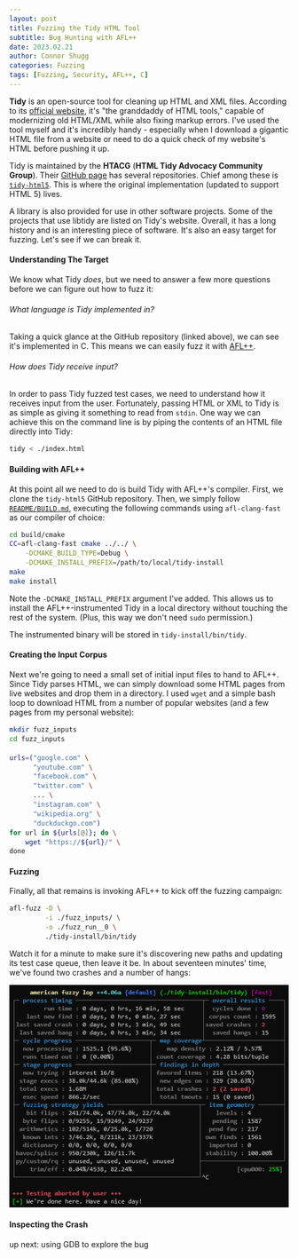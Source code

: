 ```yaml
---
layout: post
title: Fuzzing the Tidy HTML Tool
subtitle: Bug Hunting with AFL++
date: 2023.02.21
author: Connor Shugg
categories: Fuzzing
tags: [Fuzzing, Security, AFL++, C]
---
```


**Tidy** is an open-source tool for cleaning up HTML and XML files. According to
its [official website](https://www.html-tidy.org/), it's "the granddaddy of HTML
tools," capable of modernizing old HTML/XML while also fixing markup errors.
I've used the tool myself and it's incredibly handy - especially when I download
a gigantic HTML file from a website or need to do a quick check of my website's
HTML before pushing it up. 

Tidy is maintained by the **HTACG** (**HTML Tidy Advocacy Community Group**).
Their [GitHub page](https://github.com/htacg) has several repositories. Chief
among these is [`tidy-html5`](https://github.com/htacg/tidy-html5). This is
where the original implementation (updated to support HTML 5) lives.

A library is also provided for use in other software projects. Some of the
projects that use libtidy are listed on Tidy's website. Overall, it has a long
history and is an interesting piece of software. It's also an easy target for
fuzzing. Let's see if we can break it.

#### Understanding The Target

We know what Tidy *does*, but we need to answer a few more questions before we
can figure out how to fuzz it:

###### What language is Tidy implemented in?

Taking a quick glance at the GitHub repository (linked above), we can see it's
implemented in C. This means we can easily fuzz it with
[AFL++](https://aflplus.plus).

###### How does Tidy receive input?

In order to pass Tidy fuzzed test cases, we need to understand how it receives
input from the user. Fortunately, passing HTML or XML to Tidy is as simple as
giving it something to read from `stdin`. One way we can achieve this on the
command line is by piping the contents of an HTML file directly into Tidy:

```bash
tidy < ./index.html
```

#### Building with AFL++

At this point all we need to do is build Tidy with AFL++'s compiler. First, we
clone the `tidy-html5` GitHub repository. Then, we simply follow
[`README/BUILD.md`](https://github.com/htacg/tidy-html5/blob/next/README/BUILD.md),
executing the following commands using `afl-clang-fast` as our compiler of
choice:

```bash
cd build/cmake
CC=afl-clang-fast cmake ../../ \
    -DCMAKE_BUILD_TYPE=Debug \
    -DCMAKE_INSTALL_PREFIX=/path/to/local/tidy-install
make
make install
```

Note the `-DCMAKE_INSTALL_PREFIX` argument I've added. This allows us to install
the AFL++-instrumented Tidy in a local directory without touching the rest of
the system. (Plus, this way we don't need `sudo` permission.)

The instrumented binary will be stored in `tidy-install/bin/tidy`.

#### Creating the Input Corpus

Next we're going to need a small set of initial input files to hand to AFL++.
Since Tidy parses HTML, we can simply download some HTML pages from live
websites and drop them in a directory. I used `wget` and a simple bash loop to
download HTML from a number of popular websites (and a few pages from my
personal website):

```bash
mkdir fuzz_inputs
cd fuzz_inputs

urls=("google.com" \
      "youtube.com" \
      "facebook.com" \
      "twitter.com" \
      ... \
      "instagram.com" \
      "wikipedia.org" \
      "duckduckgo.com")
for url in ${urls[@]}; do \
    wget "https://${url}/" \
done
```

#### Fuzzing

Finally, all that remains is invoking AFL++ to kick off the fuzzing campaign:

```bash
afl-fuzz -D \
         -i ./fuzz_inputs/ \
         -o ./fuzz_run__0 \
         ./tidy-install/bin/tidy
```

Watch it for a minute to make sure it's discovering new paths and updating its
test case queue, then leave it be. In about seventeen minutes' time, we've found
two crashes and a number of hangs:

![The final AFL++ screen, revealing 2 crashes and 15 hangs.](/images/posts/fuzzing_tidy_aflpp.png)

#### Inspecting the Crash

up next: using GDB to explore the bug


<!--
{% highlight c linenos %}
// Here's some C code.
int main(int argc, char** argv)
{
    printf("Hi\n");
}
{% endhighlight %}
-->

